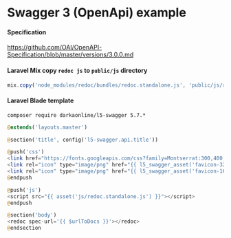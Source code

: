 # Swagger 3 (OpenApi) example

#### Specification

https://github.com/OAI/OpenAPI-Specification/blob/master/versions/3.0.0.md

#### Laravel Mix copy `redoc js` to `public/js` directory

```js
mix.copy('node_modules/redoc/bundles/redoc.standalone.js', 'public/js/redoc.standalone.js')
```
#### Laravel Blade template
```
composer require darkaonline/l5-swagger 5.7.*
```

```php
@extends('layouts.master')

@section('title', config('l5-swagger.api.title'))

@push('css')
<link href="https://fonts.googleapis.com/css?family=Montserrat:300,400,700|Roboto:300,400,700|Open+Sans:400,700|Source+Code+Pro:300,600|Titillium+Web:400,600,700" rel="stylesheet">
<link rel="icon" type="image/png" href="{{ l5_swagger_asset('favicon-32x32.png') }}" sizes="32x32" />
<link rel="icon" type="image/png" href="{{ l5_swagger_asset('favicon-16x16.png') }}" sizes="16x16" />
@endpush

@push('js')
<script src="{{ asset('js/redoc.standalone.js') }}"></script>
@endpush

@section('body')
<redoc spec-url='{{ $urlToDocs }}'></redoc>
@endsection
```
